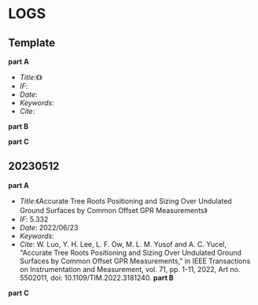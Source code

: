 # LOGS

## Template
**part A**
- *Title*:《》
- *IF*:
- *Date*:
- *Keywords*:
- *Cite*:

**part B**

**part C**


## 20230512
**part A**
- *Title*:《Accurate Tree Roots Positioning and Sizing Over
Undulated Ground Surfaces by Common
Offset GPR Measurements》
- *IF*: 5.332
- *Date*: 2022/06/23
- *Keywords*: 
- *Cite*: W. Luo, Y. H. Lee, L. F. Ow, M. L. M. Yusof and A. C. Yucel, "Accurate Tree Roots Positioning and Sizing Over Undulated Ground Surfaces by Common Offset GPR Measurements," in IEEE Transactions on Instrumentation and Measurement, vol. 71, pp. 1-11, 2022, Art no. 5502011, doi: 10.1109/TIM.2022.3181240.
**part B**

**part C**